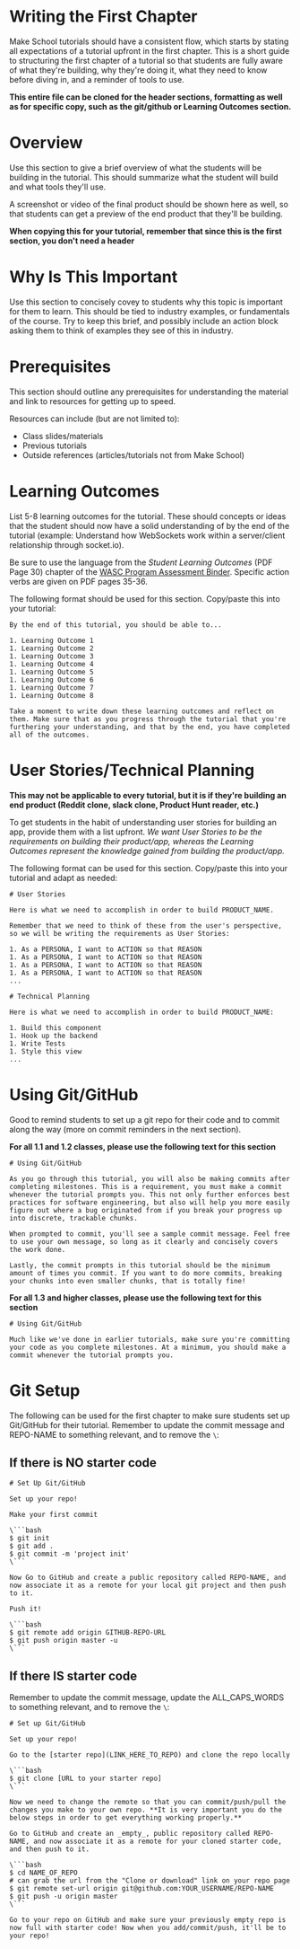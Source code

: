 # Writing the First Chapter

Make School tutorials should have a consistent flow, which starts by stating all expectations of a tutorial upfront in the first chapter. This is a short guide to structuring the first chapter of a tutorial so that students are fully aware of what they're building, why they're doing it, what they need to know before diving in, and a reminder of tools to use.

**This entire file can be cloned for the header sections, formatting as well as for specific copy, such as the git/github or Learning Outcomes section.**

# Overview

Use this section to give a brief overview of what the students will be building in the tutorial. This should summarize what the student will build and what tools they'll use.

A screenshot or video of the final product should be shown here as well, so that students can get a preview of the end product that they'll be building.

**When copying this for your tutorial, remember that since this is the first section, you don't need a header**

# Why Is This Important

Use this section to concisely covey to students why this topic is important for them to learn. This should be tied to industry examples, or fundamentals of the course. Try to keep this brief, and possibly include an action block asking them to think of examples they see of this in industry.

# Prerequisites

This section should outline any prerequisites for understanding the material and link to resources for getting up to speed.

Resources can include (but are not limited to):

- Class slides/materials
- Previous tutorials
- Outside references (articles/tutorials not from Make School)

# Learning Outcomes

List 5-8 learning outcomes for the tutorial. These should concepts or ideas that the student should now have a solid understanding of by the end of the tutorial (example: Understand how WebSockets work within a server/client relationship through socket.io).

Be sure to use the language from the _Student Learning Outcomes_ (PDF Page 30) chapter of the [WASC Program Assessment Binder](https://drive.google.com/open?id=15GeE0LsGH73TNk2BVHd8VgbKnDb80N2j). Specific action verbs are given on PDF pages 35-36.

The following format should be used for this section. Copy/paste this into your tutorial:

```
By the end of this tutorial, you should be able to...

1. Learning Outcome 1
1. Learning Outcome 2
1. Learning Outcome 3
1. Learning Outcome 4
1. Learning Outcome 5
1. Learning Outcome 6
1. Learning Outcome 7
1. Learning Outcome 8

Take a moment to write down these learning outcomes and reflect on them. Make sure that as you progress through the tutorial that you're furthering your understanding, and that by the end, you have completed all of the outcomes.
```

# User Stories/Technical Planning

**This may not be applicable to every tutorial, but it is if they're building an end product (Reddit clone, slack clone, Product Hunt reader, etc.)**

To get students in the habit of understanding user stories for building an app, provide them with a list upfront. _We want User Stories to be the requirements on building their product/app, whereas the Learning Outcomes represent the knowledge gained from building the product/app._

The following format can be used for this section. Copy/paste this into your tutorial and adapt as needed:

```
# User Stories

Here is what we need to accomplish in order to build PRODUCT_NAME.

Remember that we need to think of these from the user's perspective, so we will be writing the requirements as User Stories:

1. As a PERSONA, I want to ACTION so that REASON
1. As a PERSONA, I want to ACTION so that REASON
1. As a PERSONA, I want to ACTION so that REASON
1. As a PERSONA, I want to ACTION so that REASON
...
```

```
# Technical Planning

Here is what we need to accomplish in order to build PRODUCT_NAME:

1. Build this component
1. Hook up the backend
1. Write Tests
1. Style this view
...
```

# Using Git/GitHub

Good to remind students to set up a git repo for their code and to commit along the way (more on commit reminders in the next section).

**For all 1.1 and 1.2 classes, please use the following text for this section**

```
# Using Git/GitHub

As you go through this tutorial, you will also be making commits after completing milestones. This is a requirement, you must make a commit whenever the tutorial prompts you. This not only further enforces best practices for software engineering, but also will help you more easily figure out where a bug originated from if you break your progress up into discrete, trackable chunks.

When prompted to commit, you'll see a sample commit message. Feel free to use your own message, so long as it clearly and concisely covers the work done.

Lastly, the commit prompts in this tutorial should be the minimum amount of times you commit. If you want to do more commits, breaking your chunks into even smaller chunks, that is totally fine!
```

**For all 1.3 and higher classes, please use the following text for this section**

```
# Using Git/GitHub

Much like we've done in earlier tutorials, make sure you're committing your code as you complete milestones. At a minimum, you should make a commit whenever the tutorial prompts you.
```

# Git Setup

The following can be used for the first chapter to make sure students set up Git/GitHub for their tutorial. Remember to update the commit message and REPO-NAME to something relevant, and to remove the `\`:

## If there is NO starter code

```
# Set Up Git/GitHub

Set up your repo!

Make your first commit

\```bash
$ git init
$ git add .
$ git commit -m 'project init'
\```

Now Go to GitHub and create a public repository called REPO-NAME, and now associate it as a remote for your local git project and then push to it.

Push it!

\```bash
$ git remote add origin GITHUB-REPO-URL
$ git push origin master -u
\```

```

## If there IS starter code

Remember to update the commit message, update the ALL_CAPS_WORDS to something relevant, and to remove the `\`:

```
# Set up Git/GitHub

Set up your repo!

Go to the [starter repo](LINK_HERE_TO_REPO) and clone the repo locally

\```bash
$ git clone [URL to your starter repo]
\```

Now we need to change the remote so that you can commit/push/pull the changes you make to your own repo. **It is very important you do the below steps in order to get everything working properly.**

Go to GitHub and create an _empty_, public repository called REPO-NAME, and now associate it as a remote for your cloned starter code, and then push to it.

\```bash
$ cd NAME_OF_REPO
# can grab the url from the "Clone or download" link on your repo page
$ git remote set-url origin git@github.com:YOUR_USERNAME/REPO-NAME
$ git push -u origin master
\```

Go to your repo on GitHub and make sure your previously empty repo is now full with starter code! Now when you add/commit/push, it'll be to your repo!

```
